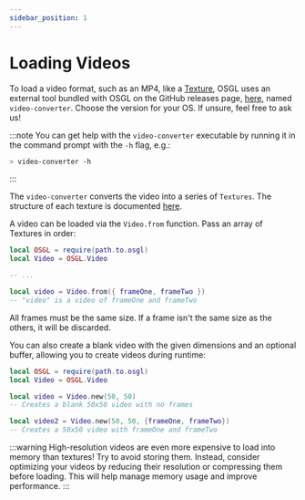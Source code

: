 ```yaml
---
sidebar_position: 1
---
```


# Loading Videos

To load a video format, such as an MP4, like a [Texture](../Textures/loading-textures.md), OSGL uses an external tool bundled with OSGL on the GitHub releases page, [here](https://github.com/Gunshot-Sound-Studios/osgl-graphics/releases/latest), named `video-converter`. Choose the version for your OS. If unsure, feel free to ask us!

:::note
You can get help with the `video-converter` executable by running it in the command prompt with the `-h` flag, e.g.:

```bash
> video-converter -h
```
:::

The `video-converter` converts the video into a series of `Textures`. The structure of each texture is documented [here](../Textures/custom-texture-format.md).

A video can be loaded via the `Video.from` function. Pass an array of Textures in order:

```lua
local OSGL = require(path.to.osgl)
local Video = OSGL.Video

-- ...

local video = Video.from({ frameOne, frameTwo })
-- "video" is a video of frameOne and frameTwo
```

All frames must be the same size. If a frame isn't the same size as the others, it will be discarded.

You can also create a blank video with the given dimensions and an optional buffer, allowing you to create videos during runtime:

```lua
local OSGL = require(path.to.osgl)
local Video = OSGL.Video

local video = Video.new(50, 50)
-- Creates a blank 50x50 video with no frames

local video2 = Video.new(50, 50, {frameOne, frameTwo})
-- Creates a 50x50 video with frameOne and frameTwo
```

:::warning
High-resolution videos are even more expensive to load into memory than textures! Try to avoid storing them. Instead, consider optimizing your videos by reducing their resolution or compressing them before loading. This will help manage memory usage and improve performance.
:::
